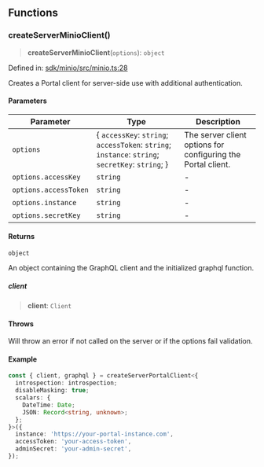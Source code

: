 ## Functions

### createServerMinioClient()

> **createServerMinioClient**(`options`): `object`

Defined in: [sdk/minio/src/minio.ts:28](https://github.com/settlemint/sdk/blob/f376778a94312b023c8be79105ccd5c9be24df15/sdk/minio/src/minio.ts#L28)

Creates a Portal client for server-side use with additional authentication.

#### Parameters

| Parameter | Type | Description |
| ------ | ------ | ------ |
| `options` | \{ `accessKey`: `string`; `accessToken`: `string`; `instance`: `string`; `secretKey`: `string`; \} | The server client options for configuring the Portal client. |
| `options.accessKey` | `string` | - |
| `options.accessToken` | `string` | - |
| `options.instance` | `string` | - |
| `options.secretKey` | `string` | - |

#### Returns

`object`

An object containing the GraphQL client and the initialized graphql function.

##### client

> **client**: `Client`

#### Throws

Will throw an error if not called on the server or if the options fail validation.

#### Example

```ts
const { client, graphql } = createServerPortalClient<{
  introspection: introspection;
  disableMasking: true;
  scalars: {
    DateTime: Date;
    JSON: Record<string, unknown>;
  };
}>({
  instance: 'https://your-portal-instance.com',
  accessToken: 'your-access-token',
  adminSecret: 'your-admin-secret',
});
```
